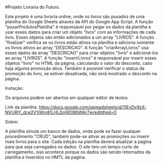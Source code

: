 #Projeto Livraria do Futuro.

Este projeto é uma livraria online, onde os livros são puxados de uma planilha do Google Sheets através da API do Google App Script.
 A função "puxarProdutosPlanilha" é responsável por pegar os dados da planilha e usar esses dados para criar um objeto "livro" com as informações
de cada livro. Esses objetos são então adicionados a um array "LIVROS". A função "finalizar" verifica se os livros estão ativos na planilha e adiciona 
somente os livros ativos ao array "DESCRICAO". A função "criarArrayLivros" usa esses dados da array "DESCRICAO" para criar objetos "livro" e adicioná-los ao array "LIVROS".
 A função "inserirLivros" é responsável por inserir esses objetos "livro" no HTML da página, calculando o valor do desconto, caso haja alguma promoção ativa. Também é possível verificar
o status da promoção do livro, se estiver desativada, não será mostrado o desconto na página.

Instação:

 Os arquivos podem ser abertos em qualquer editor de textos.
 
 Link da planilha: https://docs.google.com/spreadsheets/d/11EvDv9zX-NVURlY_dce2V1iWro81LHLQnl9DWbWAr7w/edit#gid=0

Sobre:

 A planilha simula um banco de dados, onde pode se fazer qualquer procedimento "CRUD", também pode-se ativar as promoções
ou inserir mais livros para o site. 
 Cada edição na planilha deverá atualizar a pagina para que seja carregados os dados.
 O site tem um tempo curto de carregamento, isso acontece porque os dados são sendo retornados da planilha e inseridos no HMTL
da pagina. 
